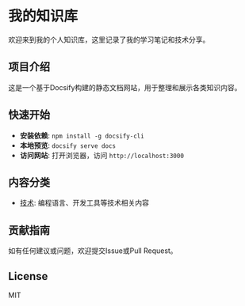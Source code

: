 # 我的知识库

欢迎来到我的个人知识库，这里记录了我的学习笔记和技术分享。

## 项目介绍

这是一个基于Docsify构建的静态文档网站，用于整理和展示各类知识内容。

## 快速开始

- **安装依赖**: `npm install -g docsify-cli`
- **本地预览**: `docsify serve docs`
- **访问网站**: 打开浏览器，访问 `http://localhost:3000`

## 内容分类

- [技术](/技术/): 编程语言、开发工具等技术相关内容

## 贡献指南

如有任何建议或问题，欢迎提交Issue或Pull Request。

## License

MIT